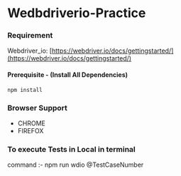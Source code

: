 # Wedbdriverio-Practice
### Requirement

Webdriver_io: [https://webdriver.io/docs/gettingstarted/](https://webdriver.io/docs/gettingstarted/)

#### Prerequisite - (Install All Dependencies)
``npm install``

### Browser Support

- CHROME
- FIREFOX

### To execute Tests in Local in terminal 
command :- 
npm run wdio @TestCaseNumber


